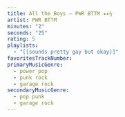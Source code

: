 ```yaml
---
title: All the Boys — PWR BTTM ★★½
artist: PWR BTTM
minutes: "2"
seconds: "25"
rating: 5
playlists:
  - "[[sounds pretty gay but okay]]"
favoritesTrackNumber:
primaryMusicGenre:
  - power pop
  - punk rock
  - garage rock
secondaryMusicGenre:
  - pop punk
  - garage rock
---
```

